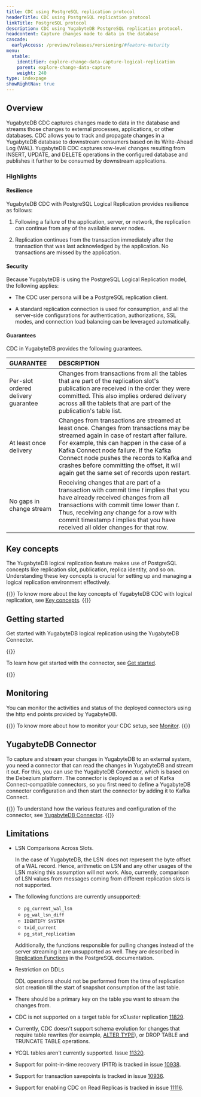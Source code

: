 ```yaml
---
title: CDC using PostgreSQL replication protocol
headerTitle: CDC using PostgreSQL replication protocol
linkTitle: PostgreSQL protocol
description: CDC using YugabyteDB PostgreSQL replication protocol.
headcontent: Capture changes made to data in the database
cascade:
  earlyAccess: /preview/releases/versioning/#feature-maturity
menu:
  stable:
    identifier: explore-change-data-capture-logical-replication
    parent: explore-change-data-capture
    weight: 240
type: indexpage
showRightNav: true
---
```


## Overview

YugabyteDB CDC captures changes made to data in the database and streams those changes to external processes, applications, or other databases. CDC allows you to track and propagate changes in a YugabyteDB database to downstream consumers based on its Write-Ahead Log (WAL). YugabyteDB CDC captures row-level changes resulting from INSERT, UPDATE, and DELETE operations in the configured database and publishes it further to be consumed by downstream applications.

### Highlights

#### Resilience

YugabyteDB CDC with PostgreSQL Logical Replication provides resilience as follows:

1. Following a failure of the application, server, or network, the replication can continue from any of the available server nodes.

2. Replication continues from the transaction immediately after the transaction that was last acknowledged by the application. No transactions are missed by the application.

#### Security

Because YugabyteDB is using the PostgreSQL Logical Replication model, the following applies:

- The CDC user persona will be a PostgreSQL replication client.

- A standard replication connection is used for consumption, and all the server-side configurations for authentication, authorizations, SSL modes, and connection load balancing can be leveraged automatically.

#### Guarantees

CDC in YugabyteDB provides the following guarantees.

| GUARANTEE | DESCRIPTION |
| :----- | :----- |
| Per-slot ordered delivery guarantee | Changes from transactions from all the tables that are part of the replication slot's publication are received in the order they were committed. This also implies ordered delivery across all the tablets that are part of the publication's table list. |
| At least once delivery | Changes from transactions are streamed at least once. Changes from transactions may be streamed again in case of restart after failure. For example, this can happen in the case of a Kafka Connect node failure. If the Kafka Connect node pushes the records to Kafka and crashes before committing the offset, it will again get the same set of records upon restart. |
| No gaps in change stream | Receiving changes that are part of a transaction with commit time *t* implies that you have already received changes from all transactions with commit time lower than *t*. Thus, receiving any change for a row with commit timestamp *t* implies that you have received all older changes for that row. |

## Key concepts

The YugabyteDB logical replication feature makes use of PostgreSQL concepts like replication slot, publication, replica identity, and so on. Understanding these key concepts is crucial for setting up and managing a logical replication environment effectively.

{{<lead link="./key-concepts">}}
To know more about the key concepts of YugabyteDB CDC with logical replication, see [Key concepts](./key-concepts).
{{</lead>}}

## Getting started

Get started with YugabyteDB logical replication using the YugabyteDB Connector.

{{<lead link="./get-started">}}

To learn how get started with the connector, see [Get started](./get-started).

{{</lead>}}

## Monitoring

You can monitor the activities and status of the deployed connectors using the http end points provided by YugabyteDB.

{{<lead link="./monitor">}}
To know more about how to monitor your CDC setup, see [Monitor](./monitor/).
{{</lead>}}

## YugabyteDB Connector

To capture and stream your changes in YugabyteDB to an external system, you need a connector that can read the changes in YugabyteDB and stream it out. For this, you can use the YugabyteDB Connector, which is based on the Debezium platform. The connector is deployed as a set of Kafka Connect-compatible connectors, so you first need to define a YugabyteDB connector configuration and then start the connector by adding it to Kafka Connect.

{{<lead link="./yugabytedb-connector/">}}
To understand how the various features and configuration of the connector, see [YugabyteDB Connector](./yugabytedb-connector/).
{{</lead>}}

## Limitations

- LSN Comparisons Across Slots.

    In the case of YugabyteDB, the LSN  does not represent the byte offset of a WAL record. Hence, arithmetic on LSN and any other usages of the LSN making this assumption will not work. Also, currently, comparison of LSN values from messages coming from different replication slots is not supported.

- The following functions are currently unsupported:

  - `pg_current_wal_lsn`
  - `pg_wal_lsn_diff`
  - `IDENTIFY SYSTEM`
  - `txid_current`
  - `pg_stat_replication`

  Additionally, the functions responsible for pulling changes instead of the server streaming it are unsupported as well. They are described in [Replication Functions](https://www.postgresql.org/docs/11/functions-admin.html#FUNCTIONS-REPLICATION) in the PostgreSQL documentation.

- Restriction on DDLs

    DDL operations should not be performed from the time of replication slot creation till the start of snapshot consumption of the last table.

- There should be a primary key on the table you want to stream the changes from.

- CDC is not supported on a target table for xCluster replication [11829](https://github.com/yugabyte/yugabyte-db/issues/11829).

- Currently, CDC doesn't support schema evolution for changes that require table rewrites (for example, [ALTER TYPE](https://docs.yugabyte.com/stable/api/ysql/the-sql-language/statements/ddl_alter_table/#alter-type-with-table-rewrite)), or DROP TABLE and TRUNCATE TABLE operations.

- YCQL tables aren't currently supported. Issue [11320](https://github.com/yugabyte/yugabyte-db/issues/11320).

- Support for point-in-time recovery (PITR) is tracked in issue [10938](https://github.com/yugabyte/yugabyte-db/issues/10938).

- Support for transaction savepoints is tracked in issue [10936](https://github.com/yugabyte/yugabyte-db/issues/10936).

- Support for enabling CDC on Read Replicas is tracked in issue [11116](https://github.com/yugabyte/yugabyte-db/issues/11116).